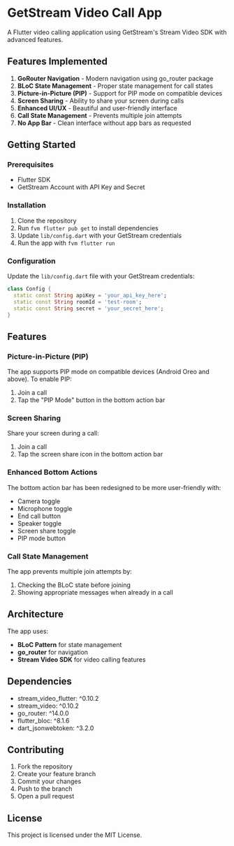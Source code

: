 # GetStream Video Call App

A Flutter video calling application using GetStream's Stream Video SDK with advanced features.

## Features Implemented

1. **GoRouter Navigation** - Modern navigation using go_router package
2. **BLoC State Management** - Proper state management for call states
3. **Picture-in-Picture (PIP)** - Support for PIP mode on compatible devices
4. **Screen Sharing** - Ability to share your screen during calls
5. **Enhanced UI/UX** - Beautiful and user-friendly interface
6. **Call State Management** - Prevents multiple join attempts
7. **No App Bar** - Clean interface without app bars as requested

## Getting Started

### Prerequisites

- Flutter SDK
- GetStream Account with API Key and Secret

### Installation

1. Clone the repository
2. Run `fvm flutter pub get` to install dependencies
3. Update `lib/config.dart` with your GetStream credentials
4. Run the app with `fvm flutter run`

### Configuration

Update the `lib/config.dart` file with your GetStream credentials:

```dart
class Config {
  static const String apiKey = 'your_api_key_here';
  static const String roomId = 'test-room';
  static const String secret = 'your_secret_here';
}
```

## Features

### Picture-in-Picture (PIP)

The app supports PIP mode on compatible devices (Android Oreo and above). 
To enable PIP:
1. Join a call
2. Tap the "PIP Mode" button in the bottom action bar

### Screen Sharing

Share your screen during a call:
1. Join a call
2. Tap the screen share icon in the bottom action bar

### Enhanced Bottom Actions

The bottom action bar has been redesigned to be more user-friendly with:
- Camera toggle
- Microphone toggle
- End call button
- Speaker toggle
- Screen share toggle
- PIP mode button

### Call State Management

The app prevents multiple join attempts by:
1. Checking the BLoC state before joining
2. Showing appropriate messages when already in a call

## Architecture

The app uses:
- **BLoC Pattern** for state management
- **go_router** for navigation
- **Stream Video SDK** for video calling features

## Dependencies

- stream_video_flutter: ^0.10.2
- stream_video: ^0.10.2
- go_router: ^14.0.0
- flutter_bloc: ^8.1.6
- dart_jsonwebtoken: ^3.2.0

## Contributing

1. Fork the repository
2. Create your feature branch
3. Commit your changes
4. Push to the branch
5. Open a pull request

## License

This project is licensed under the MIT License.
